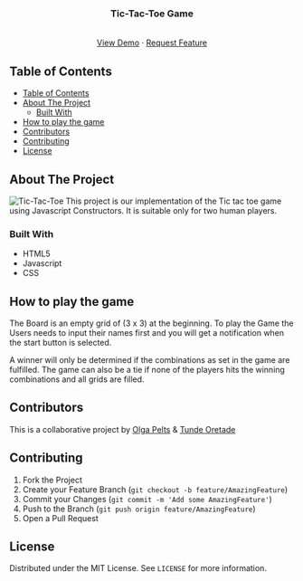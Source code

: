 <p align="center">
  <h3 align="center">Tic-Tac-Toe Game</h3>
  <p align="center">
    <br />
    <a href="https://rawcdn.githack.com/tundeiness/Tic-Tac-Toe/507f370cb734a080a77ce50e398c88ef17f28e78/index.html">View Demo</a>
    ·
    <a href="https://github.com/tundeiness/Tic-Tac-Toe">Request Feature</a>
  </p>
</p>

## Table of Contents

- [Table of Contents](#table-of-contents)
- [About The Project](#about-the-project)
  - [Built With](#built-with)
- [How to play the game](#how-to-play-the-game)
- [Contributors](#contributors)
- [Contributing](#contributing)
- [License](#license)


<!-- ABOUT THE PROJECT -->
## About The Project

![Tic-Tac-Toe](https://github.com/tundeiness/Tic-Tac-Toe/blob/board/img/Tic-Tac-Toe.gif)
This project is our implementation of the Tic tac toe game using Javascript
Constructors. It is suitable only for two human players.


### Built With
* HTML5
* Javascript
* CSS


## How to play the game

The Board is an empty grid of (3 x 3) at the beginning.
To play the Game the Users needs to input their names first and you will get a
notification when the start button is selected.

A winner will only be determined if the combinations as set in the game are fulfilled.
The game can also be a tie if none of the players hits the winning combinations
and all grids are filled.

<!-- CONTRIBUTING -->
## Contributors
This is a collaborative project by [Olga Pelts](https://github.com/pelzolga123)
& [Tunde Oretade](https://github.com/tundeiness)


<!-- CONTRIBUTING -->
## Contributing

1. Fork the Project
2. Create your Feature Branch (`git checkout -b feature/AmazingFeature`)
3. Commit your Changes (`git commit -m 'Add some AmazingFeature'`)
4. Push to the Branch (`git push origin feature/AmazingFeature`)
5. Open a Pull Request


<!-- LICENSE -->
## License

Distributed under the MIT License. See `LICENSE` for more information.
